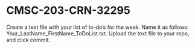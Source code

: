 # CMSC-203-CRN-32295
Create a text file with your list of to-do’s for the week. Name it as follows: Your_LastName_FirstName_ToDoList.txt. Upload the text file to your repo, and click commit.
